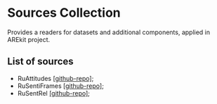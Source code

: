 # Sources Collection 

Provides a readers for datasets and additional components, applied in AREkit project. 
    
## List of sources

* RuAttitudes [[github-repo]](https://github.com/nicolay-r/RuAttitudes);
* RuSentiFrames [[github-repo]](https://github.com/nicolay-r/RuSentiFrames);
* RuSentRel [[github-repo]](https://github.com/nicolay-r/RuSentRel);
